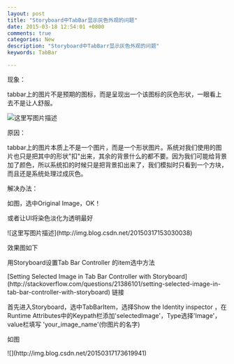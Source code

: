 ```yaml
---
layout: post
title: "Storyboard中TabBar显示灰色外观的问题"
date: 2015-03-18 12:54:01 +0800
comments: true
categories: New
description: "Storyboard中TabBarr显示灰色外观的问题"
keywords: TabBar

---
```

<p>现象：</p>
<p>tabbar上的图片不是预期的图标，而是呈现出一个该图标的灰色形状，一眼看上去不是让人舒服。</p>

![这里写图片描述](http://img.blog.csdn.net/20150317152916295)

<p>原因：</p>
tabbar上的图片本质上不是一个图片，而是一个形状图片。系统对我们使用的图片也只是把其中的形状"扣"出来，其余的背景什么的都不要。因为我们可能给背景加了颜色，所以系统扣的时候只是把背景扣出来了，我们模拟时只看到一个方块，而且还是系统处理过成灰色。

<p>解决办法：</p>
<p>如图，选中Original Image，OK！</p>
<p>或者让UI将染色淡化为透明最好</p>
![这里写图片描述](http://img.blog.csdn.net/20150317153030038)
<p>效果图如下</p>

<p>用Storyboard设置Tab Bar Controller 的item选中方法</p>
[Setting Selected Image in Tab Bar Controller with Storyboard](http://stackoverflow.com/questions/21386101/setting-selected-image-in-tab-bar-controller-with-storyboard) 链接
<p>首先进入Storyboard，选中TabBarItem，选择Show the Identity inspector ，在Runtime Attributes中的Keypath栏添加'selectedImage'，Type选择'Image'， value栏填写 'your_image_name'(你图片的名字)</p>
<p>如图</p>
![](http://img.blog.csdn.net/20150317173619941)